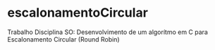 # escalonamentoCircular
Trabalho Disciplina SO:
Desenvolvimento de um algorítmo em C para Escalonamento Circular (Round Robin)
